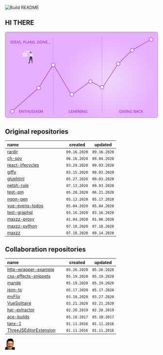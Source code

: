 ![Build README](https://github.com/maxzz/maxzz/workflows/Build%20README/badge.svg)

## HI THERE
<!-- ![](https://raw.githubusercontent.com/maxzz/maxzz/master/src/assets/main-hi.svg) -->

![](https://raw.githubusercontent.com/maxzz/maxzz/master/src/assets/main.svg)

<!-- recent_releases starts -->

## Original repositories

name&nbsp;&nbsp;&nbsp;&nbsp;&nbsp;&nbsp;&nbsp;&nbsp;&nbsp;&nbsp;&nbsp;&nbsp;&nbsp;&nbsp;&nbsp;&nbsp;&nbsp;&nbsp;&nbsp;&nbsp;&nbsp;&nbsp;&nbsp;&nbsp;&nbsp;&nbsp;&nbsp;&nbsp;&nbsp;&nbsp;&nbsp;&nbsp;&nbsp;&nbsp;&nbsp;&nbsp;&nbsp;&nbsp; | created | updated
-|-|-
[rardir](https://github.com/maxzz/rardir) | ```09.16.2020``` | ```09.16.2020```
[ch-spy](https://github.com/maxzz/ch-spy) | ```06.16.2020``` | ```09.04.2020```
[react-lifecycles](https://github.com/maxzz/react-lifecycles) | ```03.29.2020``` | ```09.03.2020```
[giffy](https://github.com/maxzz/giffy) | ```03.15.2020``` | ```09.03.2020```
[gluehtml](https://github.com/maxzz/gluehtml) | ```05.27.2020``` | ```09.03.2020```
[netsh-rule](https://github.com/maxzz/netsh-rule) | ```07.13.2020``` | ```09.03.2020```
[test-pm](https://github.com/maxzz/test-pm) | ```05.28.2020``` | ```06.21.2020```
[ngon-gen](https://github.com/maxzz/ngon-gen) | ```05.12.2020``` | ```05.17.2020```
[vue-evens-todos](https://github.com/maxzz/vue-evens-todos) | ```05.04.2020``` | ```05.04.2020```
[test-graphql](https://github.com/maxzz/test-graphql) | ```03.16.2020``` | ```03.16.2020```
[maxzz-proxy](https://github.com/maxzz/maxzz-proxy) | ```01.04.2020``` | ```01.06.2020```
[maxzz-python](https://github.com/maxzz/maxzz-python) | ```07.18.2020``` | ```07.18.2020```
[maxzz](https://github.com/maxzz/maxzz) | ```07.18.2020``` | ```09.14.2020```

## Collaboration repositories

name&nbsp;&nbsp;&nbsp;&nbsp;&nbsp;&nbsp;&nbsp;&nbsp;&nbsp;&nbsp;&nbsp;&nbsp;&nbsp;&nbsp;&nbsp;&nbsp;&nbsp;&nbsp;&nbsp;&nbsp;&nbsp;&nbsp;&nbsp;&nbsp;&nbsp;&nbsp;&nbsp;&nbsp;&nbsp;&nbsp;&nbsp;&nbsp;&nbsp;&nbsp;&nbsp;&nbsp;&nbsp;&nbsp; | created | updated
-|-|-
[http-wrapper-example](https://github.com/maxzz/http-wrapper-example) | ```05.26.2020``` | ```05.26.2020```
[css-effects-snippets](https://github.com/maxzz/css-effects-snippets) | ```05.19.2020``` | ```05.19.2020```
[mande](https://github.com/maxzz/mande) | ```05.19.2020``` | ```05.19.2020```
[json-ts](https://github.com/maxzz/json-ts) | ```05.17.2020``` | ```05.17.2020```
[myFlix](https://github.com/maxzz/myFlix) | ```03.18.2020``` | ```03.27.2020```
[VueSolitaire](https://github.com/maxzz/VueSolitaire) | ```03.21.2020``` | ```03.21.2020```
[har-extractor](https://github.com/maxzz/har-extractor) | ```02.20.2019``` | ```02.20.2019```
[ace-builds](https://github.com/maxzz/ace-builds) | ```05.18.2017``` | ```05.18.2017```
[tanx-1](https://github.com/maxzz/tanx-1) | ```01.11.2016``` | ```01.11.2016```
[ThreeJSEditorExtension](https://github.com/maxzz/ThreeJSEditorExtension) | ```01.11.2016``` | ```01.11.2016```
<!-- recent_releases ends -->

<!-- ![max](https://avatars.githubusercontent.com/maxzz?s=150&v=1) -->
![](https://raw.githubusercontent.com/maxzz/maxzz/master/src/assets/maxz-128.png)
